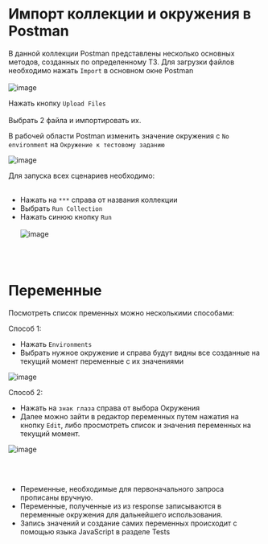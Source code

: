 # Импорт коллекции и окружения в Postman

В данной коллекции Postman представлены несколько основных методов, созданных по определенному ТЗ.
Для загрузки файлов необходимо нажать `Import` в основном окне Postman <br> <br>
![image](https://user-images.githubusercontent.com/50044846/125923662-d2a2aa1d-f0fe-4f3e-90c5-ffdb655060e2.png) <br>

Нажать кнопку `Upload Files` <br><br>
Выбрать 2 файла и импортировать их.

В рабочей области Postman изменить значение окружения с `No environment` на `Окружение к тестовому заданию`

![image](https://user-images.githubusercontent.com/50044846/125924007-74a592a2-554a-4378-9e01-6a3d1009cc2e.png)

Для запуска всех сценариев необходимо: <br><br>
- Нажать на `***` справа от названия коллекции <br>
- Выбрать `Run Collection` <br>
- Нажать синюю кнопку `Run` <br><br>
![image](https://user-images.githubusercontent.com/50044846/125924197-5efab75c-92ff-4240-9686-2bc4a76bfcd7.png)


<br><br>
# __Переменные__

Посмотреть список пременных можно несколькими способами:

Способ 1:
- Нажать `Environments`
- Выбрать нужное окружение и справа будут видны все созданные на текущий момент переменные с их значениями

![image](https://user-images.githubusercontent.com/50044846/125925561-83d782c3-30dc-4643-aa81-40a6c449bd0c.png)

Способ 2:
- Нажать на `знак глаза` справа от выбора Окружения
- Далее можно зайти в редактор переменных путем нажатия на кнопку `Edit`, либо просмотреть список и значения переменных на текущий момент.

![image](https://user-images.githubusercontent.com/50044846/125925706-b3e46105-7703-4e22-9a4c-1352f6261235.png)

<br><br>
- Переменные, необходимые для первоначального запроса прописаны вручную. <br>
- Переменные, полученные из из response записываются в переменные окружения для дальнейшего использования. <br>
- Запись значений и создание самих переменных происходит с помощью языка JavaScript в разделе Tests
